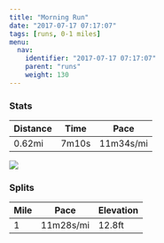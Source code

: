 ```yaml
---
title: "Morning Run"
date: "2017-07-17 07:17:07"
tags: [runs, 0-1 miles]
menu:
  nav:
    identifier: "2017-07-17 07:17:07"
    parent: "runs"
    weight: 130
---
```


### Stats

| Distance | Time | Pace |
|----------|------|------|
|0.62mi|7m10s|11m34s/mi|

<img src='https://maps.googleapis.com/maps/api/staticmap?maptype=roadmap&path=enc:wfjeI`_wLsCxA|C}A{CxAxCsAkAf@&key=AIzaSyAfqMeaZ1CCJFGP5cWud__oZnT_Pybg-1M&size=800x800&markers=color:yellow|label:S|53.4694,-2.25281&markers=color:green|label:F|53.469739999999994,-2.25302'>

### Splits

| Mile | Pace | Elevation |
|------|------|-----------|
|1|11m28s/mi|12.8ft|
